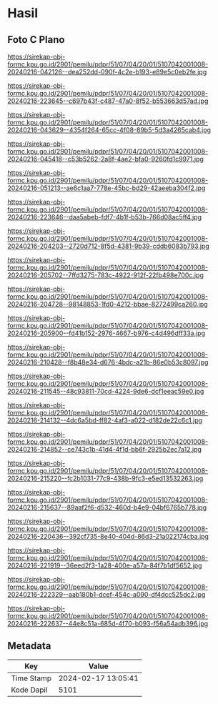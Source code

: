 # Hasil

## Foto C Plano

https://sirekap-obj-formc.kpu.go.id/2901/pemilu/pdpr/51/07/04/20/01/5107042001008-20240216-042126--dea252dd-090f-4c2e-b193-e89e5c0eb2fe.jpg

https://sirekap-obj-formc.kpu.go.id/2901/pemilu/pdpr/51/07/04/20/01/5107042001008-20240216-223645--c697b43f-c487-47a0-8f52-b553663d57ad.jpg

https://sirekap-obj-formc.kpu.go.id/2901/pemilu/pdpr/51/07/04/20/01/5107042001008-20240216-043629--4354f264-65cc-4f08-89b5-5d3a4265cab4.jpg

https://sirekap-obj-formc.kpu.go.id/2901/pemilu/pdpr/51/07/04/20/01/5107042001008-20240216-045418--c53b5262-2a8f-4ae2-bfa0-9260fd1c9971.jpg

https://sirekap-obj-formc.kpu.go.id/2901/pemilu/pdpr/51/07/04/20/01/5107042001008-20240216-051213--ae6c1aa7-778e-45bc-bd29-42aeeba304f2.jpg

https://sirekap-obj-formc.kpu.go.id/2901/pemilu/pdpr/51/07/04/20/01/5107042001008-20240216-223646--daa5abeb-fdf7-4b1f-b53b-766d08ac5ff4.jpg

https://sirekap-obj-formc.kpu.go.id/2901/pemilu/pdpr/51/07/04/20/01/5107042001008-20240216-204203--2720d712-8f5d-4381-9b39-cddb6083b793.jpg

https://sirekap-obj-formc.kpu.go.id/2901/pemilu/pdpr/51/07/04/20/01/5107042001008-20240216-205702--7ffd3275-783c-4922-912f-22fb498e700c.jpg

https://sirekap-obj-formc.kpu.go.id/2901/pemilu/pdpr/51/07/04/20/01/5107042001008-20240216-204728--98148853-1fd0-4212-bbae-8272499ca260.jpg

https://sirekap-obj-formc.kpu.go.id/2901/pemilu/pdpr/51/07/04/20/01/5107042001008-20240216-205900--fd41b152-2976-4667-b976-c4d496dff33a.jpg

https://sirekap-obj-formc.kpu.go.id/2901/pemilu/pdpr/51/07/04/20/01/5107042001008-20240216-210428--f8b48e34-d676-4bdc-a21b-86e0b53c8097.jpg

https://sirekap-obj-formc.kpu.go.id/2901/pemilu/pdpr/51/07/04/20/01/5107042001008-20240216-211545--48c93811-70cd-4224-9de6-dcf1eeac59e0.jpg

https://sirekap-obj-formc.kpu.go.id/2901/pemilu/pdpr/51/07/04/20/01/5107042001008-20240216-214132--4dc6a5bd-ff82-4af3-a022-d182de22c6c1.jpg

https://sirekap-obj-formc.kpu.go.id/2901/pemilu/pdpr/51/07/04/20/01/5107042001008-20240216-214852--ce743c1b-41d4-4f1d-bb6f-2925b2ec7a12.jpg

https://sirekap-obj-formc.kpu.go.id/2901/pemilu/pdpr/51/07/04/20/01/5107042001008-20240216-215220--fc2b1031-77c9-438b-9fc3-e5ed13532263.jpg

https://sirekap-obj-formc.kpu.go.id/2901/pemilu/pdpr/51/07/04/20/01/5107042001008-20240216-215637--89aaf2f6-d532-460d-b4e9-04bf6765b778.jpg

https://sirekap-obj-formc.kpu.go.id/2901/pemilu/pdpr/51/07/04/20/01/5107042001008-20240216-220436--392cf735-8e40-404d-86d3-21a022174cba.jpg

https://sirekap-obj-formc.kpu.go.id/2901/pemilu/pdpr/51/07/04/20/01/5107042001008-20240216-221919--36eed2f3-1a28-400e-a57a-84f7b1df5652.jpg

https://sirekap-obj-formc.kpu.go.id/2901/pemilu/pdpr/51/07/04/20/01/5107042001008-20240216-222329--aab180b1-dcef-454c-a090-df4dcc525dc2.jpg

https://sirekap-obj-formc.kpu.go.id/2901/pemilu/pdpr/51/07/04/20/01/5107042001008-20240216-222637--44e8c51a-685d-4f70-b093-f56a54adb396.jpg


## Metadata

| Key        | Value               |
| ---------- | ------------------- |
| Time Stamp | 2024-02-17 13:05:41 |
| Kode Dapil | 5101                |



